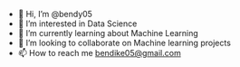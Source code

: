 - 👋 Hi, I’m @bendy05
- 👀 I’m interested in Data Science
- 🌱 I’m currently learning about Machine Learning
- 💞️ I’m looking to collaborate on Machine learning projects
- 📫 How to reach me bendike05@gmail.com

<!---
bendy05/bendy05 is a ✨ special ✨ repository because its `README.md` (this file) appears on your GitHub profile.
You can click the Preview link to take a look at your changes.
--->

